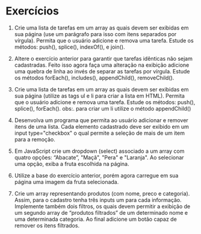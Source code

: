 # Exercícios

1) Crie uma lista de tarefas em um array as quais devem ser exibidas em sua página (use um parágrafo para isso com itens separados por vírgula). Permita que o usuário adicione e remova uma tarefa. Estude os métodos: push(), splice(), indexOf(), e join().

2) Altere o exercício anterior para garantir que tarefas idênticas não sejam cadastradas. Feito isso agora faça uma alteração na exibição adicione uma quebra de linha ao invés de separar as tarefas por vírgula. Estude os métodos forEach(), includes(), appendChild(), removeChild().

3) Crie uma lista de tarefas em um array as quais devem ser exibidas em sua página (utilize as tags ul e li para criar a lista em HTML). Permita que o usuário adicione e remova uma tarefa. Estude os métodos: push(), splice(), forEach().
obs:. para criar um li utilize o método  appendChild()

4) Desenvolva um programa que permita ao usuário adicionar e remover itens de uma lista.  Cada elemento cadastrado deve ser exibido em um input type="checkbox" o qual permite a seleção de mais de um item para a remoção.

5) Em JavaScript crie um dropdown (select)  associado a um array com quatro opções: “Abacate”, "Maçã", "Pera" e "Laranja". Ao selecionar uma opção, exiba a fruta escolhida na página.

6) Utilize a base do exercício anterior, porém agora carregue em sua página uma imagem da fruta selecionada.

7)  Crie um array representando produtos (com nome, preco e categoria). Assim, para o cadastro tenha três inputs um para cada informação. Implemente também dois filtros, os quais devem permitir a exibição de um segundo array de “produtos filtrados” de um determinado nome e uma determinada categoria. Ao final adicione um botão capaz de remover os itens filtrados.

